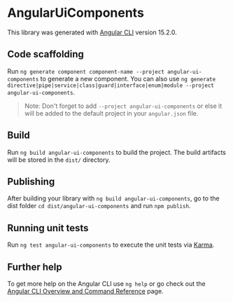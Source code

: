 # AngularUiComponents

This library was generated with [Angular CLI](https://github.com/angular/angular-cli) version 15.2.0.

## Code scaffolding

Run `ng generate component component-name --project angular-ui-components` to generate a new component. You can also use `ng generate directive|pipe|service|class|guard|interface|enum|module --project angular-ui-components`.
> Note: Don't forget to add `--project angular-ui-components` or else it will be added to the default project in your `angular.json` file. 

## Build

Run `ng build angular-ui-components` to build the project. The build artifacts will be stored in the `dist/` directory.

## Publishing

After building your library with `ng build angular-ui-components`, go to the dist folder `cd dist/angular-ui-components` and run `npm publish`.

## Running unit tests

Run `ng test angular-ui-components` to execute the unit tests via [Karma](https://karma-runner.github.io).

## Further help

To get more help on the Angular CLI use `ng help` or go check out the [Angular CLI Overview and Command Reference](https://angular.io/cli) page.
